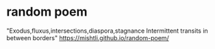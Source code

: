 # random poem
 "Exodus,fluxus,intersections,diaspora,stagnance
 Intermittent transits in between borders"
https://mishtli.github.io/random-poem/